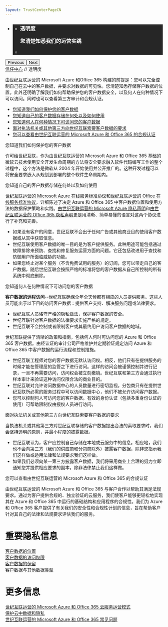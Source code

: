 ```yaml
---
layout: TrustCenterPageCN
---
```

<div class="row-fluid">
   <div class="span">
      <div>
         <div id="HeroWrapper" data-cols="1" data-view1="1" data-view2="1" data-view3="1" data-view4="1" class="row-fluid wider hero grid-container">
            <div class="span bp0-col-1-1 bp1-col-1-1 bp2-col-1-1 bp3-col-1-1">
               <div bi:type="slideshow" class="slideshow slideshow-hero hero" xmlns:bi="urn:schemas-microsoft-com:mscom:bi">
                  <ul bi:type="list" class="slides">
                     <li id="slide-1" bi:index="0" selectBi="">
                        <div class="heroitem light-foreground" bi:type="heroitem">
                           <div class="media" bi:parenttitle="t1">
                              <a href="" bi:track="False" bi:titleflag="t1" bi:index="0">
                                 <div data-picture="" data-alt="You are in control of your data" data-disable-swap-below="">
                                    <div data-src="../Images/MS-TrustCenter-Transparency-Header.jpg"></div>
                                    <noscript></noscript>
                                 </div>
                              </a>
                           </div>
                           <div class="text" bi:type="cta">
                              <div class="text-container">
                                 <div class="box" style="background: rgba(0,0,0,.85); color: #FFFFFF;">
                                    <ul bi:type="list" class="headerCaption subpageHeaderCaption">
                                       <li class="box-title">
                                          <h3 class="box-title" bi:type="title" bi:title="t1" style="color: #FFFFFF;">透明度
                                          <p>您清楚知悉我们的运营实践</p>
                                          </h3>
                                       </li>
                                       <li class="box-actions box-description"><a target="_self" class="mscom-link" href=""></a></li>
                                    </ul>
                                 </div>
                              </div>
                           </div>
                        </div>
                     </li>
                  </ul>
                  <div class="navigation international" bi:track="false">
                     <div class="grid-container settop" data-title-text="Go To Slide "></div>
                  </div>
                  <div class="prev-next" bi:track="false"><button class="prev"><span class="icon-left" aria-hidden="true"></span><span class="screen-reader-text">Previous</span></button><button class="next"><span class="icon-right" aria-hidden="true"></span><span class="screen-reader-text">Next</span></button></div>
                  <div id="play-pause" class="play-pause" style="display:none">
                     <div class="pause"><button id="pauseButton" class="pause_button"><span class="icon-pause" aria-hidden="true"></span><span class="screen-reader-text">Pause</span></button></div>
                     <div class="play"><button id="playButton" class="play_button"><span class="icon-play" aria-hidden="true"></span><span class="screen-reader-text">Play</span></button></div>
                  </div>
               </div>
            </div>
         </div>
         <div id="BreadcrumbWrapper" data-cols="1" data-view1="1" data-view2="1" data-view3="1" data-view4="1" class="row-fluid grid-container mscom-grid-container breadcrumbs">
            <div class="span bp0-col-1-1 bp1-col-1-1 bp2-col-1-1 bp3-col-1-1"><a target="_self" class="mscom-link" href="../default.html">信任中心</a> // 透明度
            </div>
         </div>
         <div id="ContentWrapper" data-cols="2" data-view1="1" data-view2="2" data-view3="2" data-view4="2" class="row-fluid subpageBody">
            <div class="span bp0-col-1-1 bp2-col-2-1 bp3-col-2-1 bp1-col-2-2">
               <p>由世纪互联运营的 Microsoft Azure 和Office 365 构建的前提是：您可以完全控制自己在云中的客户数据，并要求对数据的可见性。您清楚知悉存储客户数据的位置。此外还明确了解我们如何帮助保护您的客户数据安全，以及何人在何种情况下可以访问。同时也可以查看第三方审计和合规认证。
               </p>
                   <ul>
                      <li><a target="_self" class="mscom-link" href="#How-we-help-secure-your-Customer-Data">您知道我们如何保护您的客户数据</a></li>
                      <li><a target="_self" class="mscom-link" href="#You_know_where">您知道自己的客户数据存储在何处以及如何使用</a></li>
                      <li><a target="_self" class="mscom-link" href="#Who-can-access-Customer-Data">您知道何人在何种情况下可访问您的客户数据</a></li>
                      <li><a target="_self" class="mscom-link" href="#When-law-enforcement-or-a-third-party-askes-for-Customer-Data">面对执法机关或其他第三方向世纪互联索要客户数据的要求</a></li>
                      <li><a target="_self" class="mscom-link" href="#You-can-review-certifications">您可以查看由世纪互联运营的 Microsoft Azure 和 Office 365 的合规认证</a></li>
                   </ul>
                   <label id="How-we-help-secure-your-Customer-Data">您知道我们如何保护您的客户数据</label>
                   <p>许可给世纪互联，作为由世纪互联运营的 Microsoft Azure 和 Office 365 基础的微软云技术使用安全开发生命周期的方法将安全要求融入软件代码编写工作的整个过程中，这个方法是微软从 2004 年开始使用并公开推广的。这种开发过程可以将安全要求嵌入从规划到部署的整个软件生命周期内。
                   </p>
                   <label id="You_know_where">您知道自己的客户数据存储在何处以及如何使用</label>
                   <p><a target="_self" class="mscom-link" href="https://www.azure.cn/support/legal/subscription-agreement">世纪互联运营的 Microsoft Azure 在线服务标准协议</a>和<a target="_self" class="mscom-link" href="http://www.21vbluecloud.com/office365/O365-AgreeWebDir/">世纪互联运营的 Office 在线服务标准协议</a>，详细陈述了决定 Azure 和 Office 365 中客户数据位置和使用方法的数据保护策略和实践。<a target="_self" class="mscom-link" href="https://www.azure.cn/support/legal/privacy-statement">由世纪互联运营的 Microsoft Azure 隐私声明</a>和<a target="_self" class="mscom-link" href="http://www.21vbluecloud.com/office365/O365-Privacy/">由世纪互联运营的 Office 365 隐私声明</a>更是用清晰、简单易懂的语言对这两个协议进行了补充和完善。</p>
                   <ul>
                      <li>如果没有客户的同意，世纪互联不会出于任何广告或其他商业目的使用客户数据或从其中获取信息。</li>
                      <li>世纪互联使用客户数据的唯一目的是为客户提供服务。此种用途可能包括通过故障排除来预防、查找和修复服务运营方面的问题。它还包括改进用于查找和防御用户所面临威胁的功能。</li>
                      <li>如果您终止对某个服务（不含免费试用的服务）的订阅，您可以带走自己的客户数据，随后世纪互联会按照严格的标准将您的客户数据从自己所控制的所有系统中彻底删除。</li>
                   </ul>
                   <label id="Who-can-access-Customer-Data">您知道何人在何种情况下可访问您的客户数据</label>
                   <p><strong>客户数据的远程访问</strong>--世纪互联确保全年全天候都有相应的人员提供服务。这些人员可能出于以下目的访问客户数据：提供客户支持、解决服务问题或法律要求。</p>
                   <ul>
                      <li>世纪互联人员恪守严格的隐私做法，保护客户数据的安全。</li>
                      <li>世纪互联针对客户数据的法律要求实施严格的规定。</li>
                      <li>世纪互联不会控制或者限制客户或其最终用户访问客户数据的地域。</li>
                   </ul>
                   <p>世纪互联提供了清晰的政策和指南，包括何人何时可访问您的 Azure 和 Office 365 客户数据。由经认证的审计公司严格维护并定期验证规定访问 Azure 和 Office 365 中客户数据的运行流程和控制措施。</p>
                   <ul>
                      <li>世纪互联工程师对您的客户数据无默认访问权。相反，他们只有在提供服务的时候才能在管理层的监管之下进行访问。这样的访问会被谨慎控制并进行记录，一旦不再需要访问，访问权会被立刻撤销。世纪互联和第三方会通过执行样本审计来验证这种访问仅限合法的商业目的。</li>
                      <li>世纪互联对允许访问数据中心的人员数量进行密切监视。分包商只有在提供世纪互联所必需的服务过程中可以访问数据中心，他们不被允许访问客户数据。</li>
                      <li>您可以控制何人可访问您的客户数据。有效的身份认证（包括多重身份认证的使用）可帮助限制仅由授权人员进行访问。</li>
                   </ul>
                   <label id="When-law-enforcement-or-a-third-party-askes-for-Customer-Data" >面对执法机关或其他第三方向世纪互联索要客户数据的要求</label>
                   <p>当执法机关或其他第三方对世纪互联存储的客户数据提出合法的索取要求时，我们会坚持透明的原则，并最小程度的披露数据。</p>
                   <ul>
                      <li>世纪互联认为，客户应控制自己存储在本地或云服务中的信息。相应地，我们也不会向第三方（我们的供应商和分包商除外）披露客户数据，除非您指示我们这样做或适用法律和法规要求我们这样做。</li>
                      <li>如果我们必须向某一第三方披露客户数据，我们将采用商业上合理的努力立即通知您并提供相应要求的副本，除非法律禁止我们这样做。</li>
                   </ul>
                   <label id="You-can-review-certifications"  >您可以查看由世纪互联运营的 Microsoft Azure 和 Office 365 的合规认证</label>
                   <p>由世纪互联运营的 Microsoft Azure 和 Office 365 与客户合作以帮助其满足法规要求。通过为客户提供合规的、独立验证的云服务，我们使客户能够更轻松地实现其在 Azure 和 Office 365 中运行的基础结构和应用程序的合规性。我们为 Azure 和 Office 365 客户提供了有关我们的安全性和合规性计划的信息，旨在帮助客户针对其自己的法律和法规要求评估我们的服务。</p>
                 </div>
            <div class="span bp0-col-1-1 bp2-col-2-1 bp3-col-2-1 bp1-col-2-2 bp0-clear bp1-clear">
               <div data-cols="1" data-view1="1" data-view2="1" data-view3="1" data-view4="1" class="row-fluid" id="key_privacy_info">
                  <div class="span bp0-col-1-1 bp1-col-1-1 bp2-col-1-1 bp3-col-1-1">
                     <h1>重要隐私信息</h1>
                     <label><a target="_self" class="mscom-link" href="../transparency/you_know_where.html">客户数据的位置</a></label><br/>
                     <label><a target="_self" class="mscom-link" href="../privacy/you-are-in-control-of-your-data.html#you_control_your_data">客户数据的访问权限</a></label><br/>
                     <label><a target="_self" class="mscom-link" href="../privacy/you-are-in-control-of-your-data.html#data_retention">客户数据的保留</a></label><br/>
                     <label><a target="_self" class="mscom-link" href="../privacy/default.html#data_other">客户数据与其他数据类型</a></label><br/>
                  </div>
               </div>
               <div id="SideBarWrapper" data-cols="1" data-view1="1" data-view2="1" data-view3="1" data-view4="1" class="row-fluid">
                  <div id="HelpfulInformation" class="span bp0-col-1-1 bp1-col-1-1 bp2-col-1-1 bp3-col-1-1">
                     <h1>更多信息</h1>
                     <label><a target="_self" class="mscom-link" href="https://wacnppe.blob.core.chinacloudapi.cn/marketing-resource/documents/Windows_Azure_and_Office_365_cloud_services_business_model_operated_by_21Vianet12.pdf">世纪互联运营的 Microsoft Azure 和 Office 365 云服务运营模式</a></label><br/>
                     <label><a target="_self" class="mscom-link" href="https://wacnstorage.blob.core.chinacloudapi.cn/marketing-resource/documents/Protecting_Data_and_Privacy_in_the_Cloud_CN_final20160125.pdf">保护云中数据和隐私</a></label><br/>
                     <label><a target="_self" class="mscom-link" href="../resources/FAQ.html">世纪互联运营的 Microsoft Azure 和 Office 365 常见问题</a></label><br/>
                  </div>
               </div>
            </div>
         </div>
      </div>
   </div>
</div>
<div class="row-fluid" data-view4="1" data-view3="1" data-view2="1" data-view1="1" data-cols="1">
   <div class="span bp0-col-1-1 bp1-col-1-1 bp2-col-1-1 bp3-col-1-1"></div>
</div>
